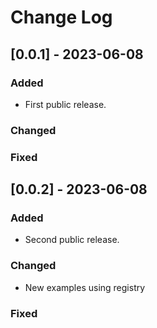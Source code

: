 # Change Log

## [0.0.1] - 2023-06-08

### Added

- First public release.

### Changed

### Fixed


## [0.0.2] - 2023-06-08

### Added

- Second public release.

### Changed

- New examples using registry

### Fixed